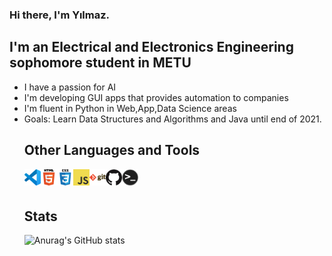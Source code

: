 <h3>Hi there, I'm Yılmaz.</h3>
<body
<div>
<h2>I'm an Electrical and Electronics Engineering sophomore student in METU</h2>
<ul>
    <li>I have a passion for AI</li>
    <li>I'm developing GUI apps that provides automation to companies</li>
    <li>I'm fluent in Python in Web,App,Data Science areas</li>
    <li>Goals: Learn Data Structures and Algorithms and Java until end of 2021.</li>
</div>
<h2>Other Languages and Tools</h2>
<div>
  <p>
  <img align="left" alt="Visual Studio Code" width="26px" src="https://raw.githubusercontent.com/github/explore/80688e429a7d4ef2fca1e82350fe8e3517d3494d/topics/visual-studio-code/visual-studio-code.png" />
  <img align="left" alt="HTML5" width="26px" src="https://raw.githubusercontent.com/github/explore/80688e429a7d4ef2fca1e82350fe8e3517d3494d/topics/html/html.png"/>
  <img align="left" alt="CSS3" width="26px" src="https://raw.githubusercontent.com/github/explore/80688e429a7d4ef2fca1e82350fe8e3517d3494d/topics/css/css.png" />
  <img align="left" alt="JavaScript" width="26px" src="https://raw.githubusercontent.com/github/explore/80688e429a7d4ef2fca1e82350fe8e3517d3494d/topics/javascript/javascript.png" />
  <img align="left" alt="Git" width="26px" src="https://raw.githubusercontent.com/github/explore/80688e429a7d4ef2fca1e82350fe8e3517d3494d/topics/git/git.png" />
  <img align="left" alt="GitHub" width="26px" src="https://raw.githubusercontent.com/github/explore/78df643247d429f6cc873026c0622819ad797942/topics/github/github.png"/>
  <img align="left" alt="Terminal" width="26px" src="https://raw.githubusercontent.com/github/explore/80688e429a7d4ef2fca1e82350fe8e3517d3494d/topics/terminal/terminal.png"/>
  </p>
</div>
<p><br><br></p>
<h2>Stats</h2>

![Anurag's GitHub stats](https://github-readme-stats.vercel.app/api?username=yilmaz0734&show_icons=true&theme=tokyonight)

</body>
